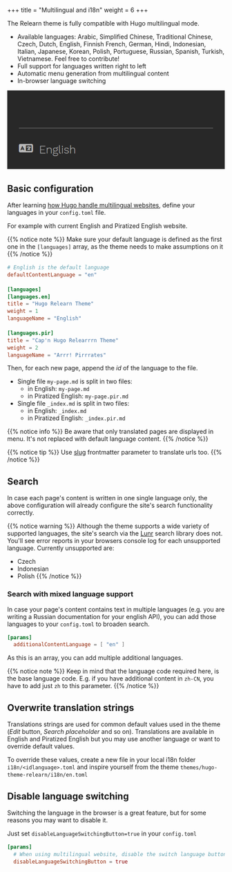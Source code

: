 +++
title = "Multilingual and i18n"
weight = 6
+++

The Relearn theme is fully compatible with Hugo multilingual mode.

- Available languages: Arabic, Simplified Chinese, Traditional Chinese, Czech, Dutch, English, Finnish French, German, Hindi, Indonesian, Italian, Japanese, Korean, Polish, Portuguese, Russian, Spanish, Turkish, Vietnamese. Feel free to contribute!
- Full support for languages written right to left
- Automatic menu generation from multilingual content
- In-browser language switching

![I18n menu](i18n-menu.gif?classes=shadow&width=18.75rem)

## Basic configuration

After learning [how Hugo handle multilingual websites](https://gohugo.io/content-management/multilingual), define your languages in your `config.toml` file.

For example with current English and Piratized English website.

{{% notice note %}}
Make sure your default language is defined as the first one in the `[languages]` array, as the theme needs to make assumptions on it
{{% /notice %}}


```toml
# English is the default language
defaultContentLanguage = "en"

[languages]
[languages.en]
title = "Hugo Relearn Theme"
weight = 1
languageName = "English"

[languages.pir]
title = "Cap'n Hugo Relearrrn Theme"
weight = 2
languageName = "Arrr! Pirrrates"
```

Then, for each new page, append the _id_ of the language to the file.

- Single file `my-page.md` is split in two files:
    - in English: `my-page.md`
    - in Piratized English: `my-page.pir.md`
- Single file `_index.md` is split in two files:
    - in English: `_index.md`
    - in Piratized English: `_index.pir.md`

{{% notice info %}}
Be aware that only translated pages are displayed in menu. It's not replaced with default language content.
{{% /notice %}}

{{% notice tip %}}
Use [slug](https://gohugo.io/content-management/multilingual/#translate-your-content) frontmatter parameter to translate urls too.
{{% /notice %}}

## Search

In case each page's content is written in one single language only, the above configuration will already configure the site's search functionality correctly.

{{% notice warning %}}
Although the theme supports a wide variety of supported languages, the site's search via the [Lunr](https://lunrjs.com) search library does not.
You'll see error reports in your browsers console log for each unsupported language. Currently unsupported are:

- Czech
- Indonesian
- Polish
{{% /notice %}}

### Search with mixed language support

In case your page's content contains text in multiple languages (e.g. you are writing a Russian documentation for your english API), you can add those languages to your `config.toml` to broaden search.

```toml
[params]
  additionalContentLanguage = [ "en" ]
````

As this is an array, you can add multiple additional languages.

{{% notice note %}}
Keep in mind that the language code required here, is the base language code. E.g. if you have additional content in `zh-CN`, you have to add just `zh` to this parameter.
{{% /notice %}}

## Overwrite translation strings

Translations strings are used for common default values used in the theme (_Edit_ button, _Search placeholder_ and so on). Translations are available in English and Piratized English but you may use another language or want to override default values.

To override these values, create a new file in your local i18n folder `i18n/<idlanguage>.toml` and inspire yourself from the theme `themes/hugo-theme-relearn/i18n/en.toml`

## Disable language switching

Switching the language in the browser is a great feature, but for some reasons you may want to disable it.

Just set `disableLanguageSwitchingButton=true` in your `config.toml`

```toml
[params]
  # When using multilingual website, disable the switch language button.
  disableLanguageSwitchingButton = true
```

